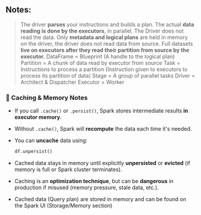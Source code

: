 ## Notes:
> The driver **parses** your instructions and builds a plan. The actual **data reading is done by the executors**, in parallel. The Driver does not read the data.
> Only **metadata and logical plans** are held in memory on the driver, the driver does not read data from source. Full datasets **live on executors after they read their partition from source by the executor.**
> DataFrame  = Blueprint (A handle to the logical plan)
> Partition  = A chunk of data read by executor from source
> Task       = Instructions to process a partition (Instruction given to executors to process its partition of data)
> Stage      = A group of parallel tasks
> Driver     = Architect & Dispatcher
> Executor   = Worker


### 🧩 Caching & Memory Notes

- If you call `.cache()` or `.persist()`, Spark stores intermediate results **in executor memory**.
- Without `.cache()`, Spark will **recompute** the data each time it's needed.
- You can **uncache** data using:
    
    ```python
    df.unpersist()
    ```
    
- Cached data stays in memory until explicitly **unpersisted** or **evicted** (if memory is full or Spark cluster terminates).
- Caching is an **optimization technique**, but can be **dangerous** in production if misused (memory pressure, stale data, etc.).
- Cached data (Query plan) are stored in memory and can be found on the Spark UI (Storage/Memory section)